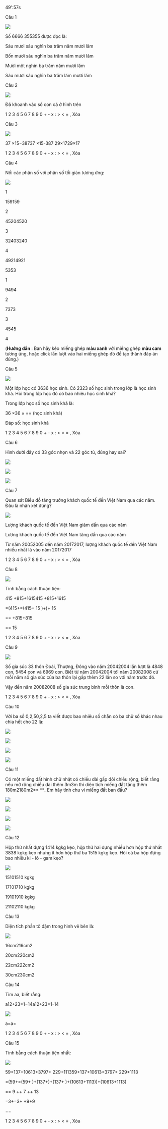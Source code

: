 49':57s

Câu 1

![](https://onthi123.vn/public/uploads/1_759.png)

Số 6666 355355 được đọc là:

Sáu mươi sáu nghìn ba trăm năm mươi lăm

Bốn mươi sáu nghìn ba trăm năm mươi lăm

Mười một nghìn ba trăm năm mươi lăm

Sáu mươi sáu nghìn ba trăm lăm mươi lăm

Câu 2

![](https://onthi123.vn/public/uploads/2_585.png)

Đã khoanh vào  số con cá ở hình trên

1 2 3 4 5 6 7 8 9 0 + - x : > < = , Xóa

Câu 3

![](https://onthi123.vn/public/uploads/3_585.png)

37 ×15−38737 ×15-387  29×1729×17

1 2 3 4 5 6 7 8 9 0 + - x : > < = , Xóa

Câu 4

Nối các phân số với phân số tối giản tương ứng:

![](https://onthi123.vn/public/uploads/4_554.png)

1

159159

2

45204520

3

32403240

4

49214921

5353

1

9494

2

7373

3

4545

4

(**Hướng dẫn** : Bạn hãy kéo miếng ghép **màu xanh** với miếng ghép **màu cam** tương ứng, hoặc click lần lượt vào hai miếng ghép đó để tạo thành đáp án đúng.)

Câu 5

![](https://onthi123.vn/public/uploads/5_548.png)

Một lớp học có 3636 học sinh. Có 2323 số học sinh trong lớp là học sinh khá. Hỏi trong lớp học đó có bao nhiêu học sinh khá?

Trong lớp học số học sinh khá là:

36 ×36 ×  ==  (học sinh khá)

Đáp số:   học sinh khá

1 2 3 4 5 6 7 8 9 0 + - x : > < = , Xóa

Câu 6

Hình dưới đây có 33 góc nhọn và 22 góc tù, đúng hay sai?

![](https://onthi123.vn/public/uploads/6_530.png)

![](https://onthi123.vn/public/uploads/6a_26.png)

![](https://onthi123.vn/public/uploads/6b_34.png)

Câu 7

Quan sát Biểu đồ tăng trưởng khách quốc tế đến Việt Nam qua các năm. Đâu là nhận xét đúng?

![](https://onthi123.vn/public/uploads/7_534.png)

Lượng khách quốc tế đến Việt Nam giảm dần qua các năm  

Lượng khách quốc tế đến Việt Nam tăng dần qua các năm  

Từ năm 20052005 đến năm 20172017, lượng khách quốc tế đến Việt Nam nhiều nhất là vào năm 20172017  

1 2 3 4 5 6 7 8 9 0 + - x : > < = , Xóa

Câu 8

![](https://onthi123.vn/public/uploads/8_516.png)

Tính bằng cách thuận tiện:

415 +815+1615415 +815+1615 

=(415+=(415+  15  )+)+  15 

==  +815+815

==  15 

1 2 3 4 5 6 7 8 9 0 + - x : > < = , Xóa

Câu 9

![](https://onthi123.vn/public/uploads/9_499.png)

Số gia súc 33 thôn Đoài, Thượng, Đông vào năm 20042004 lần lượt là 4848 con, 5454 con và 6969 con. Biết từ năm 20042004 tới năm 20082008 cứ mỗi năm số gia súc của ba thôn lại gấp thêm 22 lần so với năm trước đó. 

Vậy đến năm 20082008 số gia súc trung bình mỗi thôn là  con.

1 2 3 4 5 6 7 8 9 0 + - x : > < = , Xóa

Câu 10

Với ba số 0,2,50,2,5 ta viết được  bao nhiêu số chẵn có ba chữ số khác nhau chia hết cho 22 là: 

![](https://onthi123.vn/public/uploads/10a_18.png)

![](https://onthi123.vn/public/uploads/10b_20.png)

![](https://onthi123.vn/public/uploads/10c_6.png)

![](https://onthi123.vn/public/uploads/10d_8.png)

Câu 11

Có một miếng đất hình chữ nhật có chiều dài gấp đôi chiều rộng, biết rằng nếu mở rộng chiều dài thêm 3m3m thì diện tích miếng đất tăng thêm 180m2180m2**   ****.** Em hãy tính chu vi miếng đất ban đầu?

![](https://onthi123.vn/public/uploads/11_178.png)

![](https://onthi123.vn/public/uploads/11a_3.png)

![](https://onthi123.vn/public/uploads/11b_3.png)

![](https://onthi123.vn/public/uploads/11c_2.png)

Câu 12

Hộp thứ nhất đựng 1414 kgkg kẹo, hộp thứ hai đựng nhiều hơn hộp thứ nhất  3838 kgkg kẹo nhưng ít hơn hộp thứ ba 1515 kgkg kẹo. Hỏi cả ba hộp đựng bao nhiêu ki - lô - gam kẹo?

![](https://onthi123.vn/public/uploads/12_180.png)

15101510 kgkg 

17101710 kgkg 

19101910 kgkg 

21102110 kgkg 

Câu 13

Diện tích phần tô đậm trong hình vẽ bên là:

![](https://onthi123.vn/public/uploads/13_162.png)

16cm216cm2

20cm220cm2

22cm222cm2

30cm230cm2

Câu 14

Tìm aa, biết rằng:

a12+23=1−14a12+23=1-14

![](https://onthi123.vn/public/uploads/14_151.png)

a=a=  

1 2 3 4 5 6 7 8 9 0 + - x : > < = , Xóa

Câu 15

Tính bằng cách thuận tiện nhất:

![](https://onthi123.vn/public/uploads/15_145.png)

59+137+10613+3797+ 229+111359+137+10613+3797+ 229+1113

=(59+=(59+  )+(137+)+(137+  )+(10613+1113))+(10613+1113)

==  9   ++  7  ++  13 

=3+=3+  +9+9

==  

1 2 3 4 5 6 7 8 9 0 + - x : > < = , Xóa
